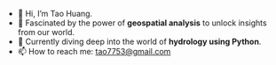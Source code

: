 - 👋 Hi, I’m Tao Huang.
- 👀 Fascinated by the power of **geospatial analysis** to unlock insights from our world.
- 🔭 Currently diving deep into the world of **hydrology using Python**. 
- 📫 How to reach me: tao7753@gmail.com

<!---
th2018/th2018 is a ✨ special ✨ repository because its `README.md` (this file) appears on your GitHub profile.
You can click the Preview link to take a look at your changes.
--->
